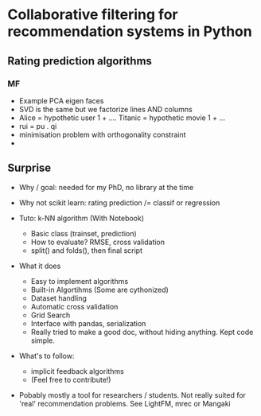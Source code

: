 Collaborative filtering for recommendation systems in Python
============================================================



Rating prediction algorithms
----------------------------

### MF

- Example PCA eigen faces
- SVD is the same but we factorize lines AND columns
- Alice = hypothetic user 1 + .... Titanic = hypothetic movie 1 + ...
- rui = pu . qi
- minimisation problem with orthogonality constraint
- 






Surprise
--------

- Why / goal: needed for my PhD, no library at the time
- Why not scikit learn: rating prediction /= classif or regression
- Tuto: k-NN algorithm (With Notebook)
  - Basic class (trainset, prediction)
  - How to evaluate? RMSE, cross validation
  - split() and folds(), then final script
- What it does
  - Easy to implement algorithms
  - Built-in Algortihms (Some are cythonized)
  - Dataset handling
  - Automatic cross validation
  - Grid Search
  - Interface with pandas, serialization
  - Really tried to make a good doc, without hiding anything. Kept code simple.
- What's to follow:
  - implicit feedback algorithms
  - (Feel free to contribute!)

- Pobably mostly a tool for researchers / students. Not really suited for
  'real' recommendation problems. See LightFM, mrec or Mangaki



